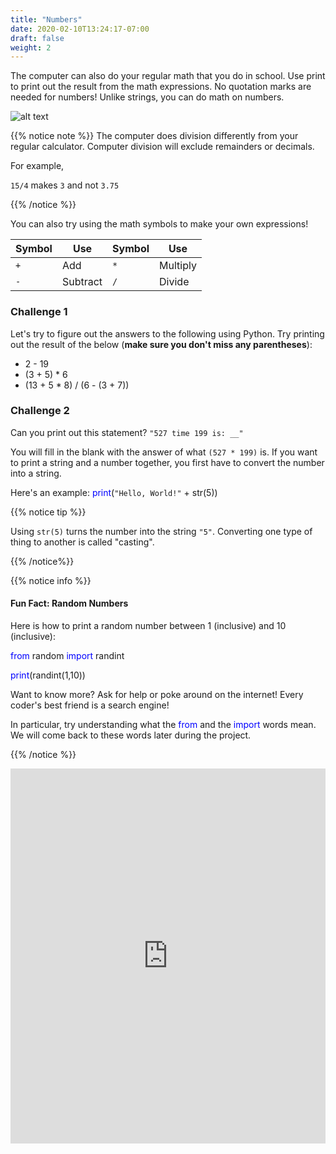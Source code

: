 ```yaml
---
title: "Numbers"
date: 2020-02-10T13:24:17-07:00
draft: false
weight: 2
---
```


The computer can also do your regular math that you do in school. Use print to print out the result from the math expressions. No quotation marks are needed for numbers! Unlike strings, you can do math on numbers.

![alt text](../../img/math.png "sample python code of math with numbers") 

{{% notice note %}}
The computer does division differently from your regular calculator. Computer division will exclude remainders or decimals. 

For example, 

`15/4` makes `3` and not `3.75`

{{% /notice %}}

You can also try using the math symbols to make your own expressions! 

| Symbol          | Use           | Symbol      | Use         |
| --------------- | ------------- | ----------- | ----------- |
| `+`             | Add           | `*`         | Multiply    | 
| `-`             | Subtract      | `/`         | Divide      | 

### Challenge 1

Let's try to figure out the answers to the following using Python. Try printing out the result of the below (<b>make sure you don't miss any parentheses</b>):

- 2 - 19
- (3 + 5) * 6
- (13 + 5 * 8) / (6 - (3 + 7))

### Challenge 2

Can you print out this statement? `"527 time 199 is: __"`

You will fill in the blank with the answer of what `(527 * 199)` is. If you want to print a string and a number together, you first have to convert the number into a string. 

Here's an example: <font color="blue">print</font>(`"Hello, World!"` + str(5))

{{% notice tip %}}

Using `str(5)` turns the number into the string `"5"`. Converting one type of thing to another is called "casting".

{{% /notice%}}

{{% notice info %}}

#### Fun Fact: Random Numbers

Here is how to print a random number between 1 (inclusive) and 10 (inclusive):

<font color="blue">from</font> random <font color="blue">import</font> randint

<font color="blue">print</font>(randint(1,10))

Want to know more? Ask for help or poke around on the internet! Every coder's best friend is a search engine! 

In particular, try understanding what the <font color="blue">from</font> and the <font color="blue">import</font> words mean. We will come back to these words later during the project. 

{{% /notice %}}

<iframe src="https://trinket.io/embed/python/b238d85d0d" width="100%" height="600" frameborder="0" marginwidth="0" marginheight="0" allowfullscreen></iframe>